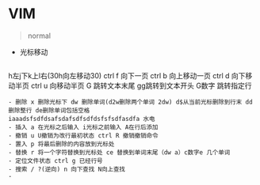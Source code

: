 # VIM
> normal

- 光标移动
  
  ```
h左j下k上l右(30h向左移动30) 
ctrl f 向下一页
ctrl b 向上移动一页
ctrl d 向下移动半页
ctrl u 向移动半页 
G 跳转文本末尾 gg跳转到文本开头 G数字 跳转指定行
```
- 删除 x 删除光标下 dw 删除单词(d2w删除两个单词 2dw) d$从当前光标删除到行末 dd删除整行 de删除单词包括空格
iaaadsfsdfdsafsdafsdfsdfdsfsfsdfasdfa 水电
- 插入 a 在光标之后输入 i光标之前输入 A在行后添加
- 撤销 u U撤销为改行最初状态 ctrl R 撤销撤销命令
- 置入 p 将最后删除的内容放到光标处
- 替换 r 将一个字符替换到光标处 ce 替换到单词末尾（dw a）c数字e 几个单词
- 定位文件状态 ctrl g 已经行号
- 搜索 / ?(逆向) n 向下查找 N向上查找
- 
